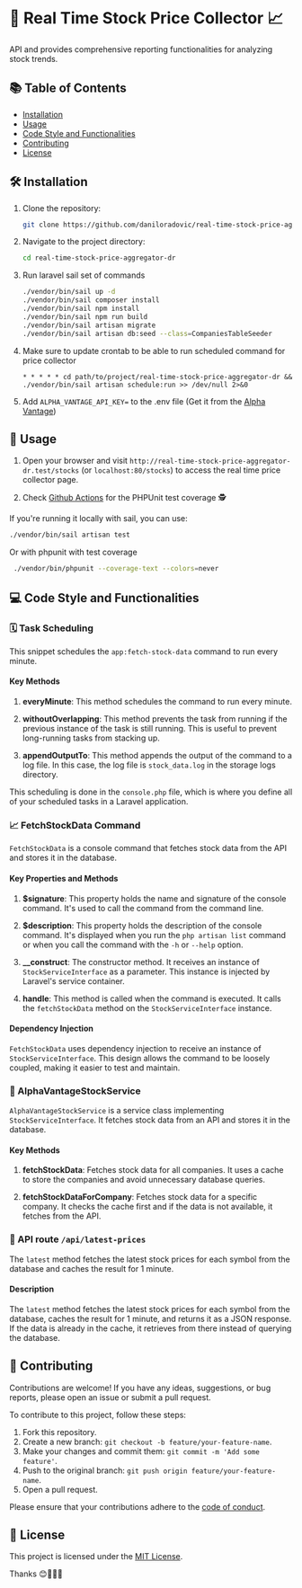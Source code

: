# 🎉 Real Time Stock Price Collector 📈

API and provides comprehensive reporting functionalities for analyzing stock
trends.

## 📚 Table of Contents

- [Installation](#installation)
- [Usage](#usage)
- [Code Style and Functionalities](#💻-code-style-and-functionalities)
- [Contributing](#contributing)
- [License](#license)

## 🛠️ Installation 

1. Clone the repository:

    ```bash
    git clone https://github.com/daniloradovic/real-time-stock-price-aggregator-dr.git
    ```

2. Navigate to the project directory:

    ```bash
    cd real-time-stock-price-aggregator-dr
    ```

3. Run laravel sail set of commands

    ```bash
    ./vendor/bin/sail up -d
    ./vendor/bin/sail composer install
    ./vendor/bin/sail npm install
    ./vendor/bin/sail npm run build
    ./vendor/bin/sail artisan migrate
    ./vendor/bin/sail artisan db:seed --class=CompaniesTableSeeder
    ```

4. Make sure to update crontab to be able to run scheduled command for price collector

    ```
    * * * * * cd path/to/project/real-time-stock-price-aggregator-dr && ./vendor/bin/sail artisan schedule:run >> /dev/null 2>&0
    ```

5. Add ```ALPHA_VANTAGE_API_KEY=``` to the .env file (Get it from the [Alpha Vantage](https://www.alphavantage.co/support/#api-key))

## 🔌 Usage

1. Open your browser and visit `http://real-time-stock-price-aggregator-dr.test/stocks` (or `localhost:80/stocks`) to access the real time price collector page.

2. Check [Github Actions](https://github.com/daniloradovic/real-time-stock-price-aggregator-dr/actions) for the PHPUnit test coverage 🕵️

If you're running it locally with sail, you can use:

```bash
./vendor/bin/sail artisan test
```

Or with phpunit with test coverage
```bash
 ./vendor/bin/phpunit --coverage-text --colors=never
```


## 💻 Code Style and Functionalities

### 🗓️ Task Scheduling

This snippet schedules the `app:fetch-stock-data` command to run every minute. 

#### Key Methods

1. **everyMinute**: This method schedules the command to run every minute.

2. **withoutOverlapping**: This method prevents the task from running if the previous instance of the task is still running. This is useful to prevent long-running tasks from stacking up.

3. **appendOutputTo**: This method appends the output of the command to a log file. In this case, the log file is `stock_data.log` in the storage logs directory.

This scheduling is done in the `console.php` file, which is where you define all of your scheduled tasks in a Laravel application.

### 📈 FetchStockData Command

`FetchStockData` is a console command that fetches stock data from the API and stores it in the database.

#### Key Properties and Methods

1. **$signature**: This property holds the name and signature of the console command. It's used to call the command from the command line.

2. **$description**: This property holds the description of the console command. It's displayed when you run the `php artisan list` command or when you call the command with the `-h` or `--help` option.

3. **__construct**: The constructor method. It receives an instance of `StockServiceInterface` as a parameter. This instance is injected by Laravel's service container.

4. **handle**: This method is called when the command is executed. It calls the `fetchStockData` method on the `StockServiceInterface` instance.

#### Dependency Injection

`FetchStockData` uses dependency injection to receive an instance of `StockServiceInterface`. This design allows the command to be loosely coupled, making it easier to test and maintain.


### 🧰 AlphaVantageStockService

`AlphaVantageStockService` is a service class implementing `StockServiceInterface`. It fetches stock data from an API and stores it in the database.

#### Key Methods

1. **fetchStockData**: Fetches stock data for all companies. It uses a cache to store the companies and avoid unnecessary database queries.

2. **fetchStockDataForCompany**: Fetches stock data for a specific company. It checks the cache first and if the data is not available, it fetches from the API.

### 💸 API route `/api/latest-prices`

The `latest` method fetches the latest stock prices for each symbol from the database and caches the result for 1 minute.

#### Description

The `latest` method fetches the latest stock prices for each symbol from the database, caches the result for 1 minute, and returns it as a JSON response. If the data is already in the cache, it retrieves from there instead of querying the database.

## 🤝 Contributing 

Contributions are welcome! If you have any ideas, suggestions, or bug reports, please open an issue or submit a pull request.

To contribute to this project, follow these steps:

1. Fork this repository.
2. Create a new branch: `git checkout -b feature/your-feature-name`.
3. Make your changes and commit them: `git commit -m 'Add some feature'`.
4. Push to the original branch: `git push origin feature/your-feature-name`.
5. Open a pull request.

Please ensure that your contributions adhere to the [code of conduct](CODE_OF_CONDUCT.md).

## 📝 License 

This project is licensed under the [MIT License](LICENSE).


Thanks 😊🎉👨‍💻
